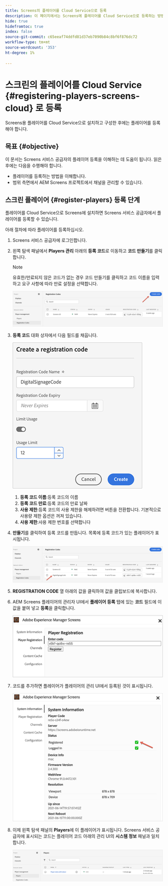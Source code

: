 ```yaml
---
title: Screens의 플레이어를 Cloud Service으로 등록
description: 이 페이지에서는 Screens에 플레이어를 Cloud Service으로 등록하는 방법을 설명합니다.
hide: true
hidefromtoc: true
index: false
source-git-commit: c65eeaf74ddfd81d37eb7090b84c8bf6f876dc72
workflow-type: tm+mt
source-wordcount: '353'
ht-degree: 1%

---
```



# 스크린의 플레이어를 Cloud Service {#registering-players-screens-cloud} 로 등록

Screens용 플레이어를 Cloud Service으로 설치하고 구성한 후에는 플레이어를 등록해야 합니다.

## 목표 {#objective}

이 문서는 Screens 서비스 공급자의 플레이어 등록을 이해하는 데 도움이 됩니다. 읽은 후에는 다음을 수행해야 합니다.

* 플레이어를 등록하는 방법을 이해합니다.
* 범위 측면에서 AEM Screens 프로젝트에서 채널을 관리할 수 있습니다.

## 스크린 플레이어 {#register-players} 등록 단계

플레이어를 Cloud Service으로 Screens에 설치하면 Screens 서비스 공급자에서 플레이어를 등록할 수 있습니다.

아래 절차에 따라 플레이어를 등록하십시오.

1. Screens 서비스 공급자에 로그인합니다.

1. 왼쪽 탐색 패널에서 **Players 관리** 아래의 **등록 코드**&#x200B;로 이동하고 **코드 만들기**&#x200B;를 클릭합니다.

   >[!NOTE]
   >유효한/만료되지 않은 코드가 없는 경우 코드 만들기를 클릭하고 코드 이름을 입력하고 요구 사항에 따라 만료 설정을 선택합니다.

   ![이미지](/help/screens-cloud/assets/player/register-player1.png)

1. **등록 코드** 대화 상자에서 다음 필드를 채웁니다.

   ![이미지](/help/screens-cloud/assets/player/register-player2.png)

   1. **등록 코드 이름**:등록 코드의 이름
   1. **등록 코드 만료**:등록 코드의 만료 날짜
   1. **사용 제한**:등록 코드의 사용 제한을 해제하려면 버튼을 전환합니다. 기본적으로 사용량 제한 옵션은 꺼져 있습니다.
   1. **사용 제한**:사용 제한 번호를 선택합니다

1. **만들기**&#x200B;를 클릭하여 등록 코드를 만듭니다. 목록에 등록 코드가 있는 플레이어가 표시됩니다.

   ![이미지](/help/screens-cloud/assets/player/register-player3.png)

1. **REGISTRATION CODE** 열 아래의 값을 클릭하여 값을 클립보드에 복사합니다.

1. AEM Screens 플레이어의 관리자 UI에서 **플레이어 등록** 탭에 있는 **코드** 필드에 이 값을 붙여 넣고 **등록**&#x200B;을 클릭합니다.

   ![이미지](/help/screens-cloud/assets/player/register-player4.png)


1. 코드를 추가하면 플레이어가 플레이어의 관리 UI에서 등록된 것이 표시됩니다.

   ![이미지](/help/screens-cloud/assets/player/register-player5.png)

1. 이제 왼쪽 탐색 패널의 **Players**&#x200B;에 이 플레이어가 표시됩니다. Screens 서비스 공급자에 표시되는 코드는 플레이어 코드 아래의 관리 UI의 **시스템 정보** 패널과 일치합니다.

   ![이미지](/help/screens-cloud/assets/player/register-player6.png)

